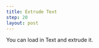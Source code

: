 ```yaml
---
title: Extrude Text  
step: 20
layout: post
---
```


You can load in Text and extrude it. 

<script src="https://gist.github.com/madhephaestus/a08d5e6ee435a502810a4eb24b823cce.js"></script>

